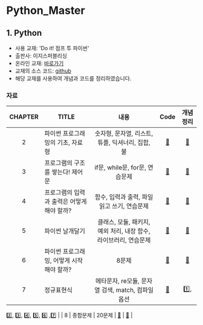 # Python_Master

## 1. Python

- 사용 교재: 'Do it! 점프 투 파이썬'
- 출판사: 이지스퍼블리싱
- 온라인 교재: [바로가기](https://wikidocs.net/book/1)
- 교재의 소스 코드: [github](https://github.com/alstn2468/jump-to-python)
- 해당 교재를 사용하여 개념과 코드를 정리하였습니다.

### 자료

| CHAPTER | TITLE  | 내용 | Code  |  개념정리 |
| :--: | ----------- | :------: | :------: | :------------: |
|  2   | 파이썬 프로그래밍의 기초, 자료형 | 숫자형, 문자열, 리스트, 튜플, 딕셔너리, 집합, 불 |[🔗](https://github.com/cha-suyeon/Python_Master/tree/main/Jump_to_python_2%EC%9E%A5) | [📔](https://velog.io/@cha-suyeon/%ED%8C%8C%EC%9D%B4%EC%8D%AC-%EC%9E%90%EB%A3%8C%ED%98%95-%EC%88%AB%EC%9E%90%ED%98%95-%EB%AC%B8%EC%9E%90%EC%97%B4-%EB%A6%AC%EC%8A%A4%ED%8A%B8-%ED%8A%9C%ED%94%8C) |
|  3   |  프로그램의 구조를 쌓는다! 제어문 | if문, while문, for문, 연습문제 | [🔗](https://github.com/cha-suyeon/Python_Master/tree/main/Jump_to_python_3%EC%9E%A5) | [📔]() |
|  4   | 프로그램의 입력과 출력은 어떻게 해야 할까? | 함수, 입력과 출력, 파일 읽고 쓰기, 연습문제 | [🔗](https://github.com/cha-suyeon/Python_Master/tree/main/Jump_to_python_4%EC%9E%A5) | [📔]() |
|  5   | 파이썬 날개달기  | 클래스, 모듈, 패키지, 예외 처리, 내장 함수, 라이브러리, 연습문제 | [🔗](https://github.com/cha-suyeon/Python_Master/tree/main/Jump_to_python_5%EC%9E%A5) | [📔]() |
|  6   | 파이썬 프로그래밍, 어떻게 시작해야 할까? | 8문제 | [🔗](https://github.com/cha-suyeon/Python_Master/tree/main/Jump_to_python_6%EC%9E%A5) | [📔]() |
|  7   | 정규표현식 | 메타문자, re모듈, 문자열 검색, match, 컴파일 옵션 | [🔗](https://github.com/cha-suyeon/Python_Master/tree/main/Jump_to_python_7%EC%9E%A5) | [1️⃣](https://velog.io/@cha-suyeon/%EC%A0%95%EA%B7%9C-%ED%91%9C%ED%98%84%EC%8B%9D%EC%9D%B4%EB%9E%80-%EB%AC%B8%EC%9E%90-%ED%81%B4%EB%9E%98%EC%8A%A4-Dot.-%EB%B0%98%EB%B3%B5-%EB%B0%98%EB%B3%B5-%EB%B0%98%EB%B3%B5mn), 
[2️⃣](https://velog.io/@cha-suyeon/%EC%A0%95%EA%B7%9C-%ED%91%9C%ED%98%84%EC%8B%9D-%EB%AC%B8%EC%9E%90%EC%97%B4-%EA%B2%80%EC%83%89-match-search-findall-finditer), 
[3️⃣](https://velog.io/@cha-suyeon/match-%EA%B0%9D%EC%B2%B4%EC%9D%98-%EB%A9%94%EC%84%9C%EB%93%9C-group-start-end-span),
 [4️⃣](https://velog.io/@cha-suyeon/compile%EC%BB%B4%ED%8C%8C%EC%9D%BC-%EC%98%B5%EC%85%98-DOTALL-IGNORECASE-MULTILINE-VERBOSE),
[5️⃣](https://velog.io/@cha-suyeon/%EC%A0%95%EA%B7%9C-%ED%91%9C%ED%98%84%EC%8B%9D-%EB%B0%B1%EC%8A%AC%EB%9E%98%EC%8B%9C-%EB%AC%B8%EC%A0%9C), 
[6️⃣](https://velog.io/@cha-suyeon/%EC%A0%95%EA%B7%9C-%ED%91%9C%ED%98%84%EC%8B%9D-%EB%A9%94%ED%83%80-%EB%AC%B8%EC%9E%90-A-Z-b-B)
,[7️⃣](https://velog.io/@cha-suyeon/%EC%A0%95%EA%B7%9C%ED%91%9C%ED%98%84%EC%8B%9D-%EA%B7%B8%EB%A3%A8%ED%95%91) |
|  8   | 종합문제 | 20문제 | [🔗]() | [📔]() |
